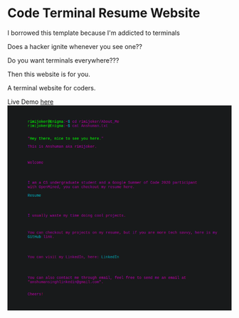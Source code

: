 # Code Terminal Resume Website

I borrowed this template because I'm addicted to terminals

Does a hacker ignite whenever you see one??

Do you want terminals everywhere???

Then this website is for you.

A terminal website for coders.

Live Demo [here](https://rimijoker.github.io/Fake_Terminal_Resume_Website/)
![Live website image](Screenshot.png)
